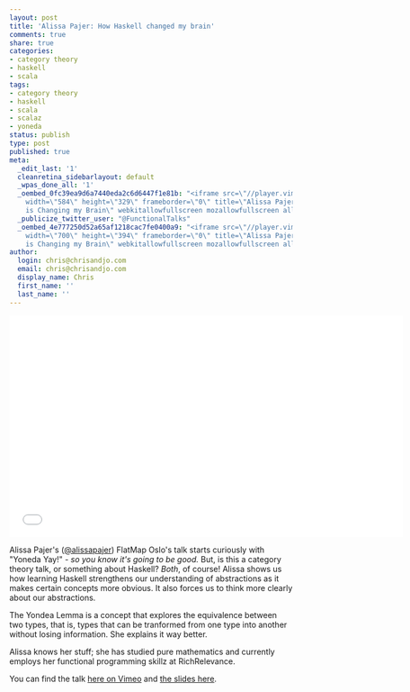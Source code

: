 ```yaml
---
layout: post
title: 'Alissa Pajer: How Haskell changed my brain'
comments: true
share: true
categories:
- category theory
- haskell
- scala
tags:
- category theory
- haskell
- scala
- scalaz
- yoneda
status: publish
type: post
published: true
meta:
  _edit_last: '1'
  cleanretina_sidebarlayout: default
  _wpas_done_all: '1'
  _oembed_0fc39ea9d6a7440eda2c6d6447f1e81b: "<iframe src=\"//player.vimeo.com/video/96639840\"
    width=\"584\" height=\"329\" frameborder=\"0\" title=\"Alissa Pajer - How Haskell
    is Changing my Brain\" webkitallowfullscreen mozallowfullscreen allowfullscreen></iframe>"
  _publicize_twitter_user: "@FunctionalTalks"
  _oembed_4e777250d52a65af1218cac7fe0400a9: "<iframe src=\"//player.vimeo.com/video/96639840\"
    width=\"700\" height=\"394\" frameborder=\"0\" title=\"Alissa Pajer - How Haskell
    is Changing my Brain\" webkitallowfullscreen mozallowfullscreen allowfullscreen></iframe>"
author:
  login: chris@chrisandjo.com
  email: chris@chrisandjo.com
  display_name: Chris
  first_name: ''
  last_name: ''
---
```

<p><iframe src="//player.vimeo.com/video/96639840" width="700" height="394" frameborder="0" title="Alissa Pajer - How Haskell is Changing my Brain" ></iframe></p>

Alissa Pajer's ([@alissapajer](http://twitter.com/alissapajer)) FlatMap Oslo's talk starts curiously with "Yoneda Yay!" - *so you know it's going to be good.* But, is this a category theory talk, or something about Haskell? *Both*, of course! Alissa shows us how learning Haskell strengthens our understanding of abstractions as it makes certain concepts more obvious. It also forces us to think more clearly about our abstractions.

The Yondea Lemma is a concept that explores the equivalence between two types, that is, types that can be tranformed from one type into another without losing information.  She explains it way better.

Alissa knows her stuff; she has studied pure mathematics and currently employs her functional programming skillz at RichRelevance.  

You can find the talk [here on Vimeo](http://vimeo.com/96639840) and [the slides here](http://alissapajer.github.io/conferenceslides/flatmaposlo2014/).
